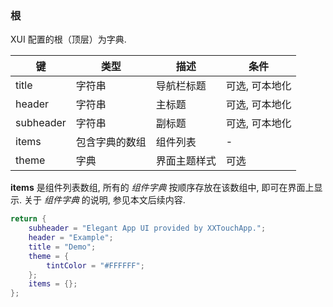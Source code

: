 ### 根

XUI 配置的根（顶层）为字典. 

|   键   |   类型   |   描述   |   条件   |
|--------|----------|----------|----------|
|title|字符串|导航栏标题|可选, 可本地化|
|header|字符串|主标题|可选, 可本地化|
|subheader|字符串|副标题|可选, 可本地化|
|items|包含字典的数组|组件列表|\-|
|theme|字典|界面主题样式|可选|

**items** 是组件列表数组, 所有的 *组件字典* 按顺序存放在该数组中, 即可在界面上显示. 关于 *组件字典* 的说明, 参见本文后续内容. 

``` lua
return {
    subheader = "Elegant App UI provided by XXTouchApp.";
    header = "Example";
    title = "Demo";
    theme = {
        tintColor = "#FFFFFF";
    };
    items = {};
};
```

